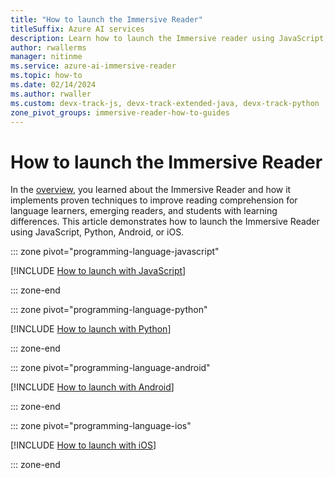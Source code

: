 ```yaml
---
title: "How to launch the Immersive Reader"
titleSuffix: Azure AI services
description: Learn how to launch the Immersive reader using JavaScript, Python, Android, or iOS.
author: rwallerms
manager: nitinme
ms.service: azure-ai-immersive-reader
ms.topic: how-to
ms.date: 02/14/2024
ms.author: rwaller
ms.custom: devx-track-js, devx-track-extended-java, devx-track-python
zone_pivot_groups: immersive-reader-how-to-guides
---
```


# How to launch the Immersive Reader

In the [overview](./overview.md), you learned about the Immersive Reader and how it implements proven techniques to improve reading comprehension for language learners, emerging readers, and students with learning differences. This article demonstrates how to launch the Immersive Reader using JavaScript, Python, Android, or iOS.

::: zone pivot="programming-language-javascript"

[!INCLUDE [How to launch with JavaScript](includes/how-to/how-to-launch-immersive-reader-nodejs.md)]

::: zone-end

::: zone pivot="programming-language-python"

[!INCLUDE [How to launch with Python](includes/how-to/how-to-launch-immersive-reader-python.md)]

::: zone-end

::: zone pivot="programming-language-android"

[!INCLUDE [How to launch with Android](includes/how-to/how-to-launch-immersive-reader-android.md)]

::: zone-end

::: zone pivot="programming-language-ios"

[!INCLUDE [How to launch with iOS](includes/how-to/how-to-launch-immersive-reader-ios.md)]

::: zone-end

